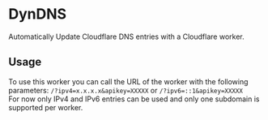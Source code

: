 # DynDNS

Automatically Update Cloudflare DNS entries with a Cloudflare worker.  

## Usage
To use this worker you can call the URL of the worker with the following parameters: ``/?ipv4=x.x.x.x&apikey=XXXXX`` or `/?ipv6=::1&apikey=XXXXX`  
For now only IPv4 and IPv6 entries can be used and only one subdomain is supported per worker.
